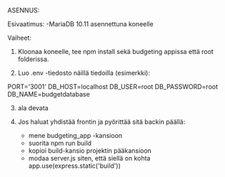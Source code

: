 ASENNUS:

Esivaatimus:
-MariaDB 10.11 asennettuna koneelle

Vaiheet:

1. Kloonaa koneelle, tee npm install sekä budgeting appissa että root folderissa.

2. Luo .env -tiedosto näillä tiedoilla (esimerkki):

PORT='3001'
DB_HOST=localhost
DB_USER=root
DB_PASSWORD=root
DB_NAME=budgetdatabase

3. ala devata

4. Jos haluat yhdistää frontin ja pyörittää sitä backin päällä:
    - mene budgeting_app -kansioon
    - suorita npm run build
    - kopioi build-kansio projektin pääkansioon
    - modaa server.js siten, että siellä on kohta
        app.use(express.static('build'))
